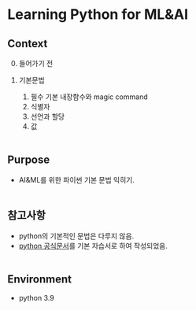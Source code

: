 # Learning Python for ML&AI

## Context

0. 들어가기 전

1. 기본문법
   1. 필수 기본 내장함수와 magic command
   2. 식별자
   3. 선언과 할당
   4. 값
<br><br>

## Purpose
- AI&ML를 위한 파이썬 기본 문법 익히기.
<br><br>

## 참고사항
- python의 기본적인 문법은 다루지 않음.
- [python 공식문서](https://docs.python.org/ko/3/)를 기본 자습서로 하여 작성되었음.
<br><br>

## Environment
- python 3.9